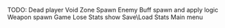 TODO:
Dead player
Void Zone
Spawn Enemy
Buff spawn and apply logic
Weapon spawn
Game Lose
Stats show
Save\Load Stats
Main menu
